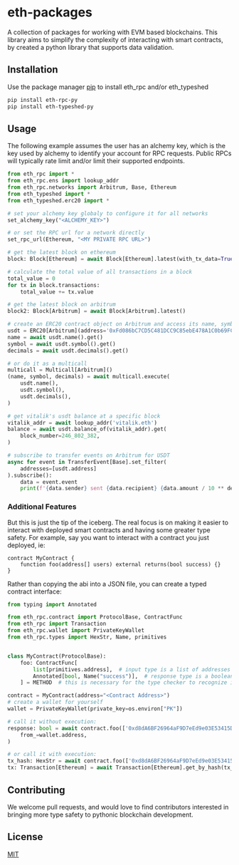 # eth-packages

A collection of packages for working with EVM based blockchains.  This library aims to simplify the complexity of interacting with smart contracts, by created a python library that supports data validation.


## Installation

Use the package manager [pip](https://pip.pypa.io/en/stable/) to install eth_rpc and/or eth_typeshed

```bash
pip install eth-rpc-py
pip install eth-typeshed-py
```

## Usage

The following example assumes the user has an alchemy key, which is the key used by alchemy to identify your account for RPC requests.  Public RPCs will typically rate limit and/or limit their supported endpoints.

```python
from eth_rpc import *
from eth_rpc.ens import lookup_addr
from eth_rpc.networks import Arbitrum, Base, Ethereum
from eth_typeshed import *
from eth_typeshed.erc20 import *

# set your alchemy key globaly to configure it for all networks
set_alchemy_key("<ALCHEMY_KEY>")

# or set the RPC url for a network directly
set_rpc_url(Ethereum, "<MY PRIVATE RPC URL>")

# get the latest block on ethereum
block: Block[Ethereum] = await Block[Ethereum].latest(with_tx_data=True)

# calculate the total value of all transactions in a block
total_value = 0
for tx in block.transactions:
    total_value += tx.value

# get the latest block on arbitrum
block2: Block[Arbitrum] = await Block[Arbitrum].latest()

# create an ERC20 contract object on Arbitrum and access its name, symbol and decimals
usdt = ERC20[Arbitrum](address='0xFd086bC7CD5C481DCC9C85ebE478A1C0b69FCbb9')
name = await usdt.name().get()
symbol = await usdt.symbol().get()
decimals = await usdt.decimals().get()

# or do it as a multicall
multicall = Multicall[Arbitrum]()
(name, symbol, decimals) = await multicall.execute(
    usdt.name(),
    usdt.symbol(),
    usdt.decimals(),
)

# get vitalik's usdt balance at a specific block
vitalik_addr = await lookup_addr('vitalik.eth')
balance = await usdt.balance_of(vitalik_addr).get(
    block_number=246_802_382,
)

# subscribe to transfer events on Arbitrum for USDT
async for event in TransferEvent[Base].set_filter(
    addresses=[usdt.address]
).subscribe():
    data = event.event
    print(f'{data.sender} sent {data.recipient} {data.amount / 10 ** decimals} {name}')
```

### Additional Features

But this is just the tip of the iceberg.  The real focus is on making it easier to interact with deployed smart contracts and having some greater type safety.  For example, say you want to interact with a contract you just deployed, ie:

```solidity
contract MyContract {
    function foo(address[] users) external returns(bool success) {}
}
```

Rather than copying the abi into a JSON file, you can create a typed contract interface:

```python
from typing import Annotated

from eth_rpc.contract import ProtocolBase, ContractFunc
from eth_rpc import Transaction
from eth_rpc.wallet import PrivateKeyWallet
from eth_rpc.types import HexStr, Name, primitives


class MyContract(ProtocolBase):
    foo: ContractFunc[
        list[primitives.address],  # input type is a list of addresses
        Annotated[bool, Name("success")],  # response type is a boolean
    ] = METHOD  # this is necessary for the type checker to recognize it as a method

contract = MyContract(address="<Contract Address>")
# create a wallet for yourself
wallet = PrivateKeyWallet(private_key=os.environ["PK"])

# call it without execution:
response: bool = await contract.foo(['0xd8dA6BF26964aF9D7eEd9e03E53415D37aA96045', ...]).call(
    from_=wallet.address,
)

# or call it with execution:
tx_hash: HexStr = await contract.foo(['0xd8dA6BF26964aF9D7eEd9e03E53415D37aA96045', ...]).execute(wallet)
tx: Transaction[Ethereum] = await Transaction[Ethereum].get_by_hash(tx_hash)
```

## Contributing

We welcome pull requests, and would love to find contributors interested in bringing more type
safety to pythonic blockchain development.

## License

[MIT](https://choosealicense.com/licenses/mit/)
